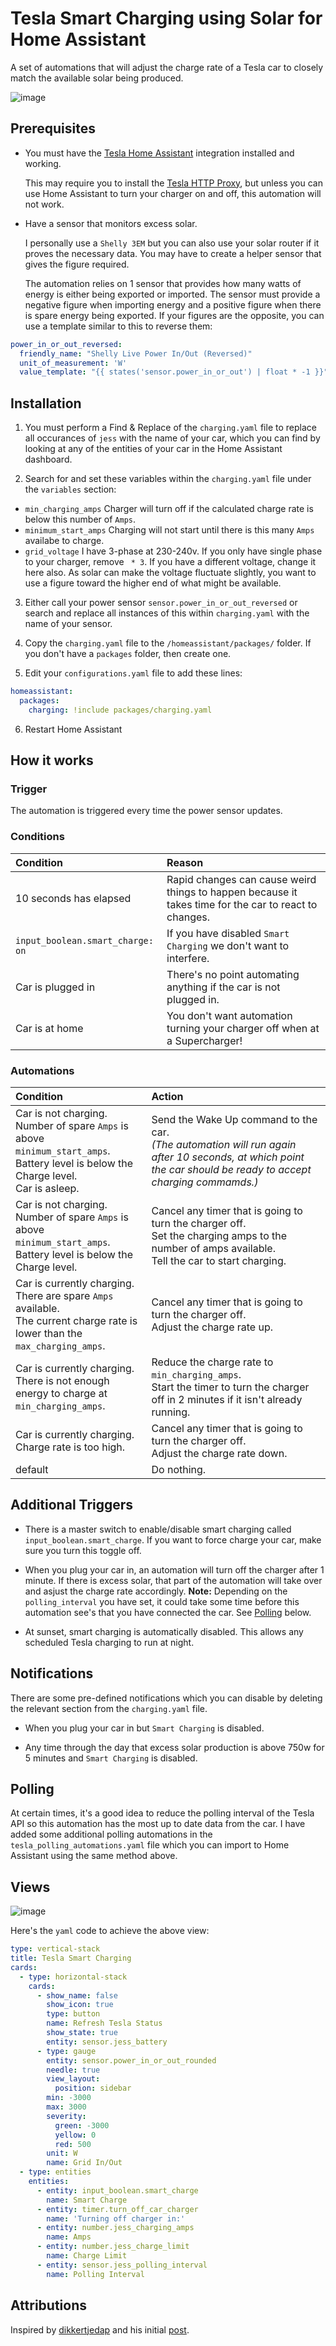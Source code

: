 # Tesla Smart Charging using Solar for Home Assistant

A set of automations that will adjust the charge rate of a Tesla car to closely match the available solar being produced.

![image](./images/graph.png)

## Prerequisites

* You must have the [Tesla Home Assistant](https://github.com/alandtse/tesla) integration installed and working.
  
  This may require you to install the [Tesla HTTP Proxy](https://github.com/llamafilm/tesla-http-proxy-addon), but unless you can use Home Assistant to turn your charger on and off, this automation will not work.

* Have a sensor that monitors excess solar.
	
  I personally use a `Shelly 3EM` but you can also use your solar router if it proves the necessary data. You may have to create a helper sensor that gives the figure required.
  
  The automation relies on 1 sensor that provides how many watts of energy is either being exported or imported. The sensor must provide a negative figure when importing energy and a positive figure when there is spare energy being exported. If your figures are the opposite, you can use a template similar to this to reverse them:

```yml
power_in_or_out_reversed:
  friendly_name: "Shelly Live Power In/Out (Reversed)"
  unit_of_measurement: 'W'
  value_template: "{{ states('sensor.power_in_or_out') | float * -1 }}"
```

## Installation

1. You must perform a Find & Replace of the `charging.yaml` file to replace all occurances of `jess` with the name of your car, which you can find by looking at any of the entities of your car in the Home Assistant dashboard.

2. Search for and set these variables within the `charging.yaml` file under the `variables` section:
  * `min_charging_amps` Charger will turn off if the calculated charge rate is below this number of `Amps`.
  * `minimum_start_amps` Charging will not start until there is this many `Amps` availabe to charge.
  * `grid_voltage` I have 3-phase at 230-240v. If you only have single phase to your charger, remove ` * 3`. If you have a different voltage, change it here also. As solar can make the voltage fluctuate slightly, you want to use a figure toward the higher end of what might be available.

3. Either call your power sensor `sensor.power_in_or_out_reversed` or search and replace all instances of this within `charging.yaml` with the name of your sensor.

4. Copy the `charging.yaml` file to the `/homeassistant/packages/` folder. If you don't have a `packages` folder, then create one.

5. Edit your `configurations.yaml` file to add these lines:

```yml
homeassistant:
  packages:
    charging: !include packages/charging.yaml
```

6. Restart Home Assistant

## How it works

### Trigger

The automation is triggered every time the power sensor updates.

### Conditions

|Condition|Reason|
|:---|:---|
|10 seconds has elapsed|Rapid changes can cause weird things to happen because it takes time for the car to react to changes.|
|`input_boolean.smart_charge: on`|If you have disabled `Smart Charging` we don't want to interfere.|
|Car is plugged in|There's no point automating anything if the car is not plugged in.|
|Car is at home|You don't want automation turning your charger off when at a Supercharger!|

### Automations
|Condition|Action|
|:---|:---|
|Car is not charging.<br/>Number of spare `Amps` is above `minimum_start_amps`.<br/>Battery level is below the Charge level.<br />Car is asleep.|Send the Wake Up command to the car.<br />_(The automation will run again after 10 seconds, at which point the car should be ready to accept charging commamds.)_|
|Car is not charging.<br/>Number of spare `Amps` is above `minimum_start_amps`.<br/>Battery level is below the Charge level.|Cancel any timer that is going to turn the charger off.<br/>Set the charging amps to the number of amps available.<br/>Tell the car to start charging.|
|Car is currently charging.<br/>There are spare `Amps` available.<br/>The current charge rate is lower than the `max_charging_amps`.|Cancel any timer that is going to turn the charger off.<br/>Adjust the charge rate up.|
|Car is currently charging.<br/>There is not enough energy to charge at `min_charging_amps`.|Reduce the charge rate to `min_charging_amps`.<br/>Start the timer to turn the charger off in 2 minutes if it isn't already running.|
|Car is currently charging.<br/>Charge rate is too high.|Cancel any timer that is going to turn the charger off.<br/>Adjust the charge rate down.|
|default|Do nothing.|

## Additional Triggers

* There is a master switch to enable/disable smart charging called `input_boolean.smart_charge`. If you want to force charge your car, make sure you turn this toggle off.

* When you plug your car in, an automation will turn off the charger after 1 minute. If there is excess solar, that part of the automation will take over and asjust the charge rate accordingly. **Note:** Depending on the `polling_interval` you have set, it could take some time before this automation see's that you have connected the car. See [Polling](#polling) below.

* At sunset, smart charging is automatically disabled. This allows any scheduled Tesla charging to run at night.

## Notifications

There are some pre-defined notifications which you can disable by deleting the relevant section from the `charging.yaml` file.

* When you plug your car in but `Smart Charging` is disabled.

* Any time through the day that excess solar production is above 750w for 5 minutes and `Smart Charging` is disabled.

## Polling

At certain times, it's a good idea to reduce the polling interval of the Tesla API so this automation has the most up to date data from the car. I have added some additional polling automations in the `tesla_polling_automations.yaml` file which you can import to Home Assistant using the same method above.

## Views

![image](./images/view1.png)

Here's the `yaml` code to achieve the above view:

```yml
type: vertical-stack
title: Tesla Smart Charging
cards:
  - type: horizontal-stack
    cards:
      - show_name: false
        show_icon: true
        type: button
        name: Refresh Tesla Status
        show_state: true
        entity: sensor.jess_battery
      - type: gauge
        entity: sensor.power_in_or_out_rounded
        needle: true
        view_layout:
          position: sidebar
        min: -3000
        max: 3000
        severity:
          green: -3000
          yellow: 0
          red: 500
        unit: W
        name: Grid In/Out
  - type: entities
    entities:
      - entity: input_boolean.smart_charge
        name: Smart Charge
      - entity: timer.turn_off_car_charger
        name: 'Turning off charger in:'
      - entity: number.jess_charging_amps
        name: Amps
      - entity: number.jess_charge_limit
        name: Charge Limit
      - entity: sensor.jess_polling_interval
        name: Polling Interval

```

## Attributions

Inspired by [dikkertjedap](https://community.home-assistant.io/u/dikkertjedap) and his initial [post](https://community.home-assistant.io/t/diy-smart-grid-ev-tesla-charging-on-excess-solar-power-production/569852).